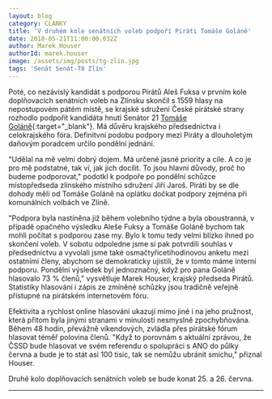 ```yaml
---
layout: blog
category: CLANKY
title: 'V druhém kole senátních voleb podpoří Piráti Tomáše Goláně'
date: 2018-05-21T11:00:00.032Z
author: Marek Houser
authorId: marek.houser
image: /assets/img/posts/tg-zlin.jpg
tags: 'Senát Senát-78 Zlín'
---
```

Poté, co nezávislý kandidát s podporou Pirátů Aleš Fuksa v prvním kole doplňovacích senátních voleb na Zlínsku skončil s 1559 hlasy na nepostupovém pátém místě, se krajské sdružení České pirátské strany rozhodlo podpořit kandidáta hnutí Senátor 21 [Tomáše Goláně](https://www.tomasgolan.cz){:target="_blank"}. Má důvěru krajského předsednictva i celokrajského fóra. Definitvní podobu podpory mezi Piráty a dlouholetým daňovým poradcem určilo pondělní jednání.

"Udělal na mě velmi dobrý dojem. Má určené jasné priority a cíle. A co je pro mě podstatné, tak ví, jak jich docílit. To jsou hlavní důvody, proč ho budeme podporovat," podotkl k podpoře po pondělní schůzce místopředseda zlínského místního sdružení Jiří Jaroš. Piráti by se dle dohody měli od Tomáše Goláně na oplátku dočkat podpory zejména při komunálních volbách ve Zlíně.

"Podpora byla nastíněna již během volebního týdne a byla oboustranná, v případě opačného výsledku Aleše Fuksy a Tomáše Goláně bychom tak mohli počítat s podporou zase my. Bylo k tomu tedy velmi blízko ihned po skončení voleb. V sobotu odpoledne jsme si pak potvrdili souhlas v předsednictvu a vyvolali jsme také osmačtyřicetihodinovou anketu mezi ostatními členy, abychom se demokraticky ujistili, že v tomto máme interní podporu. Pondělní výsledek byl jednoznačný, když pro pana Goláně hlasovalo 73 % členů," vysvětluje Marek Houser, krajský předseda Pirátů. Statistiky hlasování i zápis ze zmíněné schůzky jsou tradičně veřejně přístupné na pirátském internetovém fóru.

Efektivita a rychlost online hlasování ukazují mimo jiné i na jeho pružnost, která přitom byla jinými stranami v minulosti nesmyslně zpochybňována. Během 48 hodin, převážně víkendových, zvládla přes pirátské fórum hlasovat téměř polovina členů. "Když to porovnám s aktuální zprávou, že ČSSD bude hlasovat ve svém referendu o spolupráci s ANO do půlky června a bude je to stát asi 100 tisíc, tak se nemůžu ubránit smíchu," přiznal Houser.

Druhé kolo doplňovacích senátních voleb se bude konat 25. a 26. června.

- - -
